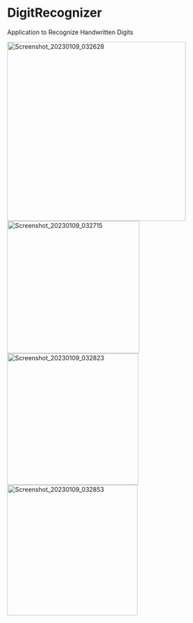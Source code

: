 # DigitRecognizer
Application to Recognize Handwritten Digits

<img width="411" alt="Screenshot_20230109_032628" src="https://user-images.githubusercontent.com/58951561/211402859-1d172bd0-8da8-418f-a4b2-4b6810ccb68c.png">

<img width="304" alt="Screenshot_20230109_032715" src="https://user-images.githubusercontent.com/58951561/211403000-cbf99a13-5df8-4cd4-b36c-3adf1f4eb8e0.png">

<img width="302" alt="Screenshot_20230109_032823" src="https://user-images.githubusercontent.com/58951561/211403023-a0d4ccb7-9777-4b56-bdfa-59ad79a2dd97.png">

<img width="300" alt="Screenshot_20230109_032853" src="https://user-images.githubusercontent.com/58951561/211403055-3928441b-2dbb-4fcd-afbe-7baa5334a432.png">

